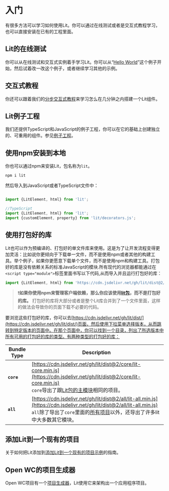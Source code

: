 # 入门

有很多方法可以学习如何使用Lit。你可以通过在线测试或者是交互式教程学习，也可以直接安装在已有的工程里面。  

## Lit的在线测试

你可以从在线测试和交互式实例着手学习Lit。你可以从“[Hello World](https://lit.dev/playground/)”这个例子开始，然后试着改一改这个例子，或者继续学习其他的示例。  

## 交互式教程

你还可以跟着我们的[分步交互式教程](https://lit.dev/tutorials/intro-to-lit/)来学习怎么在几分钟之内搭建一个Lit组件。

## Lit例子工程
  
我们还提供TypeScript和JavaScript的例子工程，你可以在它的基础上创建独立的、可重用的组件。参见[例子工程](https://lit.dev/docs/tools/starter-kits/)。

## 使用npm安装到本地

你也可以通过npm来安装Lit，包名称为`lit`。

```
npm i lit
``` 

然后导入到JavaScript或者TypeScript文件中：

```js  

import {LitElement, html} from 'lit'; 
```

```ts
//TypeScript
import {LitElement, html} from 'lit';
import {customElement, property} from 'lit/decorators.js';
```

## 使用打包好的库
Lit也可以作为预编译的、打包好的单文件库来使用。这是为了让开发流程变得更加灵活：比如说你更倾向于下载单一文件，而不是使用npm或者其他的构建工具。举个例子，如果你更愿意下载单个文件，而不是使用npm和构建工具。打包好的库是没有依赖关系的标准JavaScript的模块.所有现代的浏览器都能通过在`<script type="module">`标签里面书写以下代码,从而导入并且运行打包好的库：

```js
import {LitElement, html} from 'https://cdn.jsdelivr.net/gh/lit/dist@2/core/lit-core.min.js';
```
> ❗**如果你使用npm来管理客户端依赖，那么你应该使用[lit包](https://lit.dev/docs/getting-started/#install-locally-from-npm)，而不是打包好的库。** 打包好的库将大部分或者是整个Lit库合并到了一个文件里面，这样的做法会导致你的页面下载不必要的代码。   

要浏览这些打包好的库，你可以去[https://cdn.jsdelivr.net/gh/lit/dist/](https://cdn.jsdelivr.net/gh/lit/dist/)页面，然后使用下拉菜单选择版本，从而跳转到特定版本的页面中。在那个页面中，你可以找到一个目录，列出了所选版本中所有可用的打包好的库的类型。有两种类型的打包好的库：

|Bundle Type|Description |  
| ----------- | ----------- |  
|**`core`**   |[https://cdn.jsdelivr.net/gh/lit/dist@2/core/lit-core.min.js](https://cdn.jsdelivr.net/gh/lit/dist@2/core/lit-core.min.js)<br/>`core`导出了跟[Lit包的主模块](https://github.com/lit/lit/blob/main/packages/lit/src/index.ts)相同的项目。|   
|**`all`** | [https://cdn.jsdelivr.net/gh/lit/dist@2/all/lit-all.min.js](https://cdn.jsdelivr.net/gh/lit/dist@2/all/lit-all.min.js)<br/>`all`除了导出了`core`里面的[所有项目](https://github.com/lit/lit/blob/main/packages/lit/src/index.all.ts)以外，还导出了许多lit中大多数其它模块。 | 

## 添加Lit到一个现有的项目

关于如何把Lit添加到[添加Lit到一个现有的项目示例](https://lit.dev/docs/tools/adding-lit/)的指南。  

## Open WC的项目生成器

Open WC项目有一个[项目生成器](https://open-wc.org/docs/development/generator/)，Lit使用它来架构出一个应用程序项目。  

